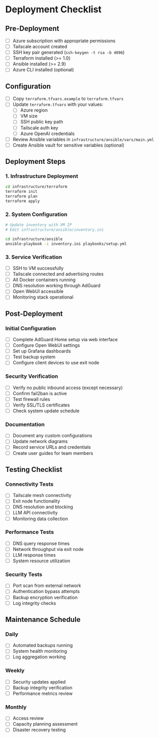 # Deployment Checklist

## Pre-Deployment

- [ ] Azure subscription with appropriate permissions
- [ ] Tailscale account created
- [ ] SSH key pair generated (`ssh-keygen -t rsa -b 4096`)
- [ ] Terraform installed (>= 1.0)
- [ ] Ansible installed (>= 2.9)
- [ ] Azure CLI installed (optional)

## Configuration

- [ ] Copy `terraform.tfvars.example` to `terraform.tfvars`
- [ ] Update `terraform.tfvars` with your values:
  - [ ] Azure region
  - [ ] VM size
  - [ ] SSH public key path
  - [ ] Tailscale auth key
  - [ ] Azure OpenAI credentials
- [ ] Review Ansible variables in `infrastructure/ansible/vars/main.yml`
- [ ] Create Ansible vault for sensitive variables (optional)

## Deployment Steps

### 1. Infrastructure Deployment
```bash
cd infrastructure/terraform
terraform init
terraform plan
terraform apply
```

### 2. System Configuration
```bash
# Update inventory with VM IP
# Edit infrastructure/ansible/inventory.ini

cd infrastructure/ansible
ansible-playbook -i inventory.ini playbooks/setup.yml
```

### 3. Service Verification
- [ ] SSH to VM successfully
- [ ] Tailscale connected and advertising routes
- [ ] All Docker containers running
- [ ] DNS resolution working through AdGuard
- [ ] Open WebUI accessible
- [ ] Monitoring stack operational

## Post-Deployment

### Initial Configuration
- [ ] Complete AdGuard Home setup via web interface
- [ ] Configure Open WebUI settings
- [ ] Set up Grafana dashboards
- [ ] Test backup system
- [ ] Configure client devices to use exit node

### Security Verification
- [ ] Verify no public inbound access (except necessary)
- [ ] Confirm fail2ban is active
- [ ] Test firewall rules
- [ ] Verify SSL/TLS certificates
- [ ] Check system update schedule

### Documentation
- [ ] Document any custom configurations
- [ ] Update network diagrams
- [ ] Record service URLs and credentials
- [ ] Create user guides for team members

## Testing Checklist

### Connectivity Tests
- [ ] Tailscale mesh connectivity
- [ ] Exit node functionality
- [ ] DNS resolution and blocking
- [ ] LLM API connectivity
- [ ] Monitoring data collection

### Performance Tests
- [ ] DNS query response times
- [ ] Network throughput via exit node
- [ ] LLM response times
- [ ] System resource utilization

### Security Tests
- [ ] Port scan from external network
- [ ] Authentication bypass attempts
- [ ] Backup encryption verification
- [ ] Log integrity checks

## Maintenance Schedule

### Daily
- [ ] Automated backups running
- [ ] System health monitoring
- [ ] Log aggregation working

### Weekly
- [ ] Security updates applied
- [ ] Backup integrity verification
- [ ] Performance metrics review

### Monthly
- [ ] Access review
- [ ] Capacity planning assessment
- [ ] Disaster recovery testing
